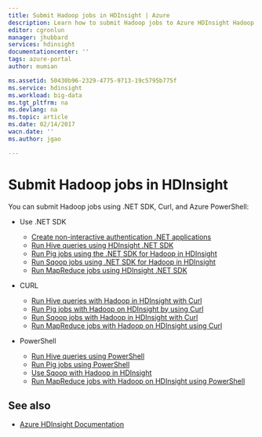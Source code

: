 ```yaml
---
title: Submit Hadoop jobs in HDInsight | Azure
description: Learn how to submit Hadoop jobs to Azure HDInsight Hadoop.
editor: cgronlun
manager: jhubbard
services: hdinsight
documentationcenter: ''
tags: azure-portal
author: mumian

ms.assetid: 50430b96-2329-4775-9713-19c5795b775f
ms.service: hdinsight
ms.workload: big-data
ms.tgt_pltfrm: na
ms.devlang: na
ms.topic: article
ms.date: 02/14/2017
wacn.date: ''
ms.author: jgao

---
```

# Submit Hadoop jobs in HDInsight

You can submit Hadoop jobs using .NET SDK, Curl, and Azure PowerShell:

- Use .NET SDK

    - [Create non-interactive authentication .NET applications](hdinsight-create-non-interactive-authentication-dotnet-applications.md)
    - [Run Hive queries using HDInsight .NET SDK](hdinsight-hadoop-use-hive-dotnet-sdk.md)
    - [Run Pig jobs using the .NET SDK for Hadoop in HDInsight](hdinsight-hadoop-use-pig-dotnet-sdk.md)
    - [Run Sqoop jobs using .NET SDK for Hadoop in HDInsight](hdinsight-hadoop-use-sqoop-dotnet-sdk.md)
    - [Run MapReduce jobs using HDInsight .NET SDK](hdinsight-hadoop-use-mapreduce-dotnet-sdk.md)

- CURL

    - [Run Hive queries with Hadoop in HDInsight with Curl](hdinsight-hadoop-use-hive-curl.md)
    - [Run Pig jobs with Hadoop on HDInsight by using Curl](hdinsight-hadoop-use-pig-curl.md)
    - [Run Sqoop jobs with Hadoop in HDInsight with Curl](hdinsight-hadoop-use-sqoop-curl.md)
    - [Run MapReduce jobs with Hadoop on HDInsight using Curl](hdinsight-hadoop-use-mapreduce-curl.md)

- PowerShell

    - [Run Hive queries using PowerShell](hdinsight-hadoop-use-hive-powershell.md)
    - [Run Pig jobs using PowerShell](hdinsight-hadoop-use-pig-powershell.md)
    - [Use Sqoop with Hadoop in HDInsight](hdinsight-hadoop-use-sqoop-powershell.md)
    - [Run MapReduce jobs with Hadoop on HDInsight using PowerShell](hdinsight-hadoop-use-mapreduce-powershell.md)

## See also

- [Azure HDInsight Documentation](/azure/hdinsight/)